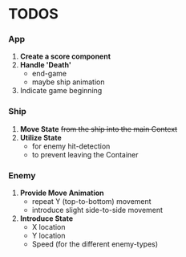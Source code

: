 # TODOS

### App

1. **Create a score component**
2. **Handle 'Death'**
   - end-game
   - maybe ship animation
3. Indicate game beginning

### Ship

1. **Move State**
   ~~from the ship into the main Context~~
2. **Utilize State**
   - for enemy hit-detection
   - to prevent leaving the Container

### Enemy

1. **Provide Move Animation**
   - repeat Y (top-to-bottom) movement
   - introduce slight side-to-side movement
2. **Introduce State**
   - X location
   - Y location
   - Speed (for the different enemy-types)
